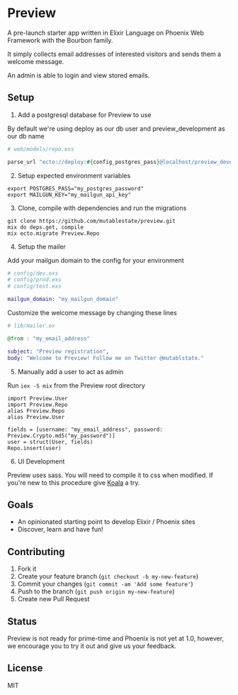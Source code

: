 # Preview

A pre-launch starter app written in Elixir Language on Phoenix Web Framework with the Bourbon family.

It simply collects email addresses of interested visitors and sends them a welcome message.

An admin is able to login and view stored emails.

## Setup

1. Add a postgresql database for Preview to use

  By default we're using deploy as our db user and preview_development as our db name

  ```elixir    
  # web/models/repo.exs

  parse_url "ecto://deploy:#{config_postgres_pass}@localhost/preview_development"
  ```

2. Setup expected environment variables

  ```
  export POSTGRES_PASS="my_postgres_password"
  export MAILGUN_KEY="my_mailgun_api_key"
  ```

3. Clone, compile with dependencies and run the migrations

  ```
  git clone https://github.com/mutablestate/preview.git
  mix do deps.get, compile
  mix ecto.migrate Preview.Repo
  ```

4. Setup the mailer

  Add your mailgun domain to the config for your environment

  ```elixir    
  # config/dev.exs
  # config/prod.exs
  # config/test.exs

  mailgun_domain: "my_mailgun_domain"
  ```

  Customize the welcome message by changing these lines

  ```elixir    
  # lib/mailer.ex

  @from : "my_email_address"

  subject: "Preview registration",
  body: "Welcome to Preview! Follow me on Twitter @mutablstate."
  ```

5. Manually add a user to act as admin

  Run `iex -S mix` from the Preview root directory

  ```
  import Preview.User
  import Preview.Repo
  alias Preview.Repo
  alias Preview.User

  fields = [username: "my_email_address", password: Preview.Crypto.md5("my_password")]
  user = struct(User, fields)
  Repo.insert(user)
  ```

6. UI Development

  Preview uses sass. You will need to compile it to css when modified.
  If you're new to this procedure give [Koala](http://koala-app.com) a try.

## Goals

- An opinionated starting point to develop Elixir / Phoenix sites
- Discover, learn and have fun!

## Contributing

1. Fork it
2. Create your feature branch (`git checkout -b my-new-feature`)
3. Commit your changes (`git commit -am 'Add some feature'`)
4. Push to the branch (`git push origin my-new-feature`)
5. Create new Pull Request

## Status

Preview is not ready for prime-time and Phoenix is not yet at 1.0, however, we encourage you to try it out and give us your feedback.

## License
MIT
